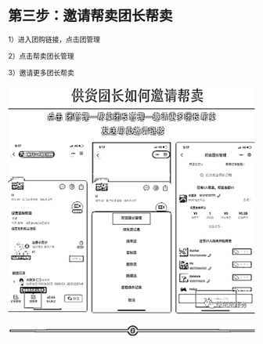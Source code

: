 # 第三步：邀请帮卖团长帮卖

1）进入团购链接，点击团管理

2）点击帮卖团长管理

3）邀请更多团长帮卖

![](img/e6319cd2bf43643cc7956b7e8a8f46b3.png)

![](img/dd92b07373c3325b41989991c0898588.png)